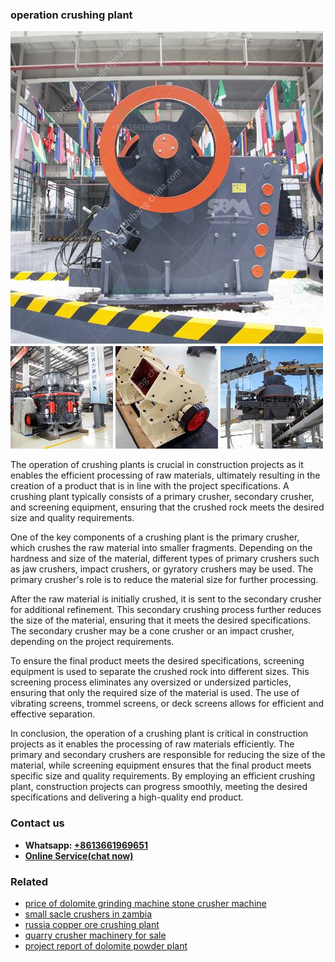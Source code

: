 <h3>operation crushing plant</h3><img src='1706766980.jpg' alt=''><p>The operation of crushing plants is crucial in construction projects as it enables the efficient processing of raw materials, ultimately resulting in the creation of a product that is in line with the project specifications. A crushing plant typically consists of a primary crusher, secondary crusher, and screening equipment, ensuring that the crushed rock meets the desired size and quality requirements.</p><p>One of the key components of a crushing plant is the primary crusher, which crushes the raw material into smaller fragments. Depending on the hardness and size of the material, different types of primary crushers such as jaw crushers, impact crushers, or gyratory crushers may be used. The primary crusher's role is to reduce the material size for further processing.</p><p>After the raw material is initially crushed, it is sent to the secondary crusher for additional refinement. This secondary crushing process further reduces the size of the material, ensuring that it meets the desired specifications. The secondary crusher may be a cone crusher or an impact crusher, depending on the project requirements.</p><p>To ensure the final product meets the desired specifications, screening equipment is used to separate the crushed rock into different sizes. This screening process eliminates any oversized or undersized particles, ensuring that only the required size of the material is used. The use of vibrating screens, trommel screens, or deck screens allows for efficient and effective separation.</p><p>In conclusion, the operation of a crushing plant is critical in construction projects as it enables the processing of raw materials efficiently. The primary and secondary crushers are responsible for reducing the size of the material, while screening equipment ensures that the final product meets specific size and quality requirements. By employing an efficient crushing plant, construction projects can progress smoothly, meeting the desired specifications and delivering a high-quality end product.</p><h3>Contact us</h3><ul><li><strong>Whatsapp:&nbsp;<a href="https://wa.me/8613661969651">+8613661969651</a></strong></li><li><a href="https://swt.shibang-china.com/?git&amp;zhl&amp;operation crushing plant"><strong>Online Service(chat now)</strong></a></li></ul><h3>Related</h3><ul><li><a href='price of dolomite grinding machine stone crusher machine.md'>price of dolomite grinding machine stone crusher machine</a></li><li><a href='small sacle crushers in zambia.md'>small sacle crushers in zambia</a></li><li><a href='russia copper ore crushing plant.md'>russia copper ore crushing plant</a></li><li><a href='quarry crusher machinery for sale.md'>quarry crusher machinery for sale</a></li><li><a href='project report of dolomite powder plant.md'>project report of dolomite powder plant</a></li></ul>